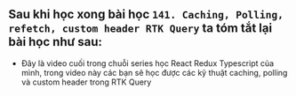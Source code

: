 ## Sau khi học xong bài học `141. Caching, Polling, refetch, custom header RTK Query` ta tóm tắt lại bài học như sau:

- Đây là video cuối trong chuỗi series học React Redux Typescript của mình, trong video này các bạn sẽ học được các kỹ thuật caching, polling và custom header trong RTK Query

